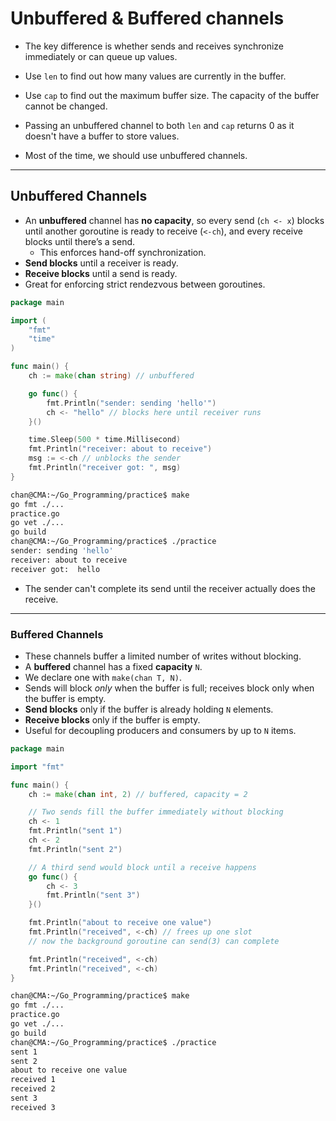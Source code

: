 # Unbuffered & Buffered channels

- The key difference is whether sends and receives synchronize immediately or can queue up values.

- Use `len` to find out how many values are currently in the buffer.
- Use `cap` to find out the maximum buffer size. The capacity of the buffer cannot be changed. 
- Passing an unbuffered channel to both `len` and `cap` returns 0 as it doesn't have a buffer to store values. 
- Most of the time, we should use unbuffered channels.

---

## Unbuffered Channels

- An **unbuffered** channel has **no capacity**, so every send (`ch <- x`) blocks until another goroutine is ready to receive (`<-ch`), and every receive blocks until there’s a send. 
  - This enforces hand-off synchronization.
- **Send blocks** until a receiver is ready.
- **Receive blocks** until a send is ready.
- Great for enforcing strict rendezvous between goroutines.

```go
package main

import (
	"fmt"
	"time"
)

func main() {
	ch := make(chan string) // unbuffered

	go func() {
		fmt.Println("sender: sending 'hello'")
		ch <- "hello" // blocks here until receiver runs
	}()

	time.Sleep(500 * time.Millisecond)
	fmt.Println("receiver: about to receive")
	msg := <-ch // unblocks the sender
	fmt.Println("receiver got: ", msg)
}
```

```sh
chan@CMA:~/Go_Programming/practice$ make
go fmt ./...
practice.go
go vet ./...
go build
chan@CMA:~/Go_Programming/practice$ ./practice
sender: sending 'hello'
receiver: about to receive
receiver got:  hello
```

- The sender can't complete its send until the receiver actually does the receive.

---

### Buffered Channels

- These channels buffer a limited number of writes without blocking.
- A **buffered** channel has a fixed **capacity** `N`. 
- We declare one with `make(chan T, N)`. 
- Sends will block *only* when the buffer is full; receives block only when the buffer is empty.
- **Send blocks** only if the buffer is already holding `N` elements.
- **Receive blocks** only if the buffer is empty.
- Useful for decoupling producers and consumers by up to `N` items.

```go
package main

import "fmt"

func main() {
	ch := make(chan int, 2) // buffered, capacity = 2

	// Two sends fill the buffer immediately without blocking
	ch <- 1
	fmt.Println("sent 1")
	ch <- 2
	fmt.Println("sent 2")

	// A third send would block until a receive happens
	go func() {
		ch <- 3
		fmt.Println("sent 3")
	}()

	fmt.Println("about to receive one value")
	fmt.Println("received", <-ch) // frees up one slot
	// now the background goroutine can send(3) can complete

	fmt.Println("received", <-ch)
	fmt.Println("received", <-ch)
}
```

```sh
chan@CMA:~/Go_Programming/practice$ make
go fmt ./...
practice.go
go vet ./...
go build
chan@CMA:~/Go_Programming/practice$ ./practice
sent 1
sent 2
about to receive one value
received 1
received 2
sent 3
received 3
```

